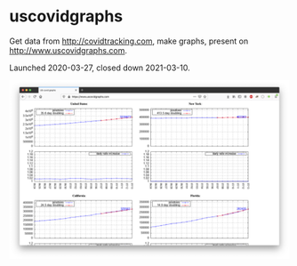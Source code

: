 # uscovidgraphs
Get data from http://covidtracking.com, make graphs, present on http://www.uscovidgraphs.com.

Launched 2020-03-27, closed down 2021-03-10.

![](./assets/screenshot.png)

